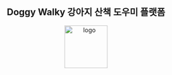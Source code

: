 <h2 align="center">Doggy Walky 강아지 산책 도우미 플랫폼</h2>

<p align="center">
  <img src="https://github.com/user-attachments/assets/0dc0694d-32ce-4f47-bc8f-5a9ade363306" alt="logo" height="100">
</p>
